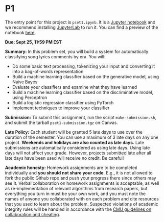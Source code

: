 # P1
The entry point for this project is `pset1.ipynb`. It is a [Jupyter notebook](https://jupyter.org/) and we recommend installing [JupyterLab](https://jupyter.org/install.html) to run it. You can find a preview of the notebook [here](https://github.com/slab-cmu/11-711-fall-20-projects/blob/master/p1/pset1.ipynb).

**Due: Sept 25, 11:59 PM EST**

**Summary:** In this problem set, you will build a system for automatically classifying song lyrics comments by era. You will:

- Do some basic text processing, tokenizing your input and converting it into a bag-of-words representation
- Build a machine learning classifier based on the generative model, using Naive Bayes
- Evaluate your classifiers and examine what they have learned
- Build a machine learning classifier based on the discriminative model, using Perceptron
- Build a logistic regression classifier using PyTorch
- Implement techniques to improve your classifier

**Submission:** To submit this assignment, run the script `make-submission.sh`, and submit the tarball `pset1-submission.tgz` on Canvas.

**Late Policy:** Each student will be granted 5 late days to use over the duration of the semester. You can use a maximum of 3 late days on any one project. **Weekends and holidays are also counted as late days.** Late submissions are automatically considered as using late days. Using late days will not affect your grade. However, projects submitted late after all late days have been used will receive no credit. Be careful!

**Academic honesty:** Homework assignments are to be completed individually and **you should not share your code**. E.g., it is not allowed to fork the public Github repo and push your progress there since others may see it. Verbal collaboration on homework assignments is acceptable, as well as re-implementation of relevant algorithms from research papers, but everything you turn in must be your own work, and you must note the names of anyone you collaborated with on each problem and cite resources that you used to learn about the problem. Suspected violations of academic integrity rules will be handled in accordance with the [CMU guidelines on collaboration and cheating](https://www.cmu.edu/policies/student-and-student-life/academic-integrity.html).
